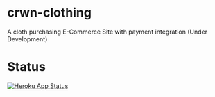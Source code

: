 # crwn-clothing
A cloth purchasing E-Commerce Site with payment integration (Under Development)

# Status

[![Heroku App Status](http://heroku-shields.herokuapp.com/crwnn-clothing)](https://crwnn-clothing.herokuapp.com)
